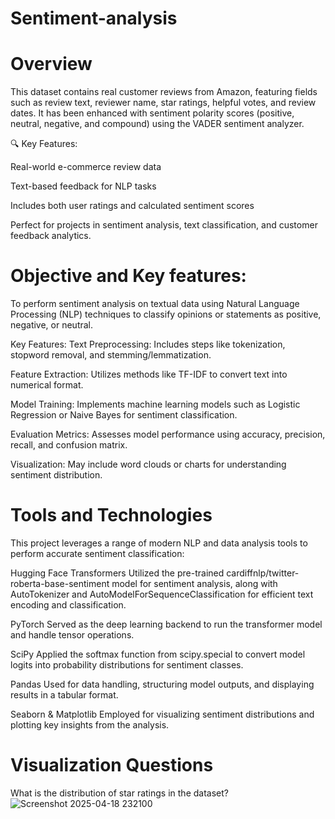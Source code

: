 # Sentiment-analysis

# Overview
This dataset contains real customer reviews from Amazon, featuring fields such as review text, reviewer name, star ratings, helpful votes, and review dates. It has been enhanced with sentiment polarity scores (positive, neutral, negative, and compound) using the VADER sentiment analyzer.

🔍 Key Features:

Real-world e-commerce review data

Text-based feedback for NLP tasks

Includes both user ratings and calculated sentiment scores

Perfect for projects in sentiment analysis, text classification, and customer feedback analytics.

# Objective and Key features:
To perform sentiment analysis on textual data using Natural Language Processing (NLP) techniques to classify opinions or statements as positive, negative, or neutral.

Key Features:
Text Preprocessing: Includes steps like tokenization, stopword removal, and stemming/lemmatization.

Feature Extraction: Utilizes methods like TF-IDF to convert text into numerical format.

Model Training: Implements machine learning models such as Logistic Regression or Naive Bayes for sentiment classification.

Evaluation Metrics: Assesses model performance using accuracy, precision, recall, and confusion matrix.

Visualization: May include word clouds or charts for understanding sentiment distribution.

# Tools and Technologies
This project leverages a range of modern NLP and data analysis tools to perform accurate sentiment classification:

Hugging Face Transformers
Utilized the pre-trained cardiffnlp/twitter-roberta-base-sentiment model for sentiment analysis, along with AutoTokenizer and AutoModelForSequenceClassification for efficient text encoding and classification.

PyTorch
Served as the deep learning backend to run the transformer model and handle tensor operations.

SciPy
Applied the softmax function from scipy.special to convert model logits into probability distributions for sentiment classes.

Pandas
Used for data handling, structuring model outputs, and displaying results in a tabular format.

Seaborn & Matplotlib
Employed for visualizing sentiment distributions and plotting key insights from the analysis.

# Visualization Questions 
What is the distribution of star ratings in the dataset?
![Screenshot 2025-04-18 232100](https://github.com/user-attachments/assets/825ab8b8-631f-4390-8aa9-cb418537b6fb)





